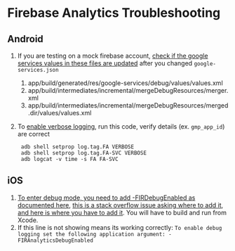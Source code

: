# Firebase Analytics Troubleshooting

## Android

1. If you are testing on a mock firebase account, [check if the google services values in these files are updated](https://github.com/google/play-services-plugins/issues/144#issue-620924263) after you changed `google-services.json`
      1. app/build/generated/res/google-services/debug/values/values.xml
      2. app/build/intermediates/incremental/mergeDebugResources/merger.xml
      3. app/build/intermediates/incremental/mergeDebugResources/merged.dir/values/values.xml
2. To [enable verbose logging](https://stackoverflow.com/a/75813358), run this code, verify details (ex. `gmp_app_id`) are correct

        adb shell setprop log.tag.FA VERBOSE
        adb shell setprop log.tag.FA-SVC VERBOSE
        adb logcat -v time -s FA FA-SVC

## iOS

1. [To enter debug mode, you need to add -FIRDebugEnabled as documented here](https://firebase.google.com/docs/analytics/debugview#enable_debug_mode), [this is a stack overflow issue asking where to add it](https://stackoverflow.com/questions/50379612/how-to-pass-command-line-arguments-like-firanalyticsdebugenabled-to-a-flutter), [and here is where you have to add it](https://github.com/flutter/flutter/issues/17043#issuecomment-408134911). You will have to build and run from Xcode.
2. If this line is not showing means its working correctly: `To enable debug logging set the following application argument: -FIRAnalyticsDebugEnabled`
